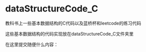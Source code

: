 # dataStructureCode_C

教科书上一些基本数据结构的C代码以及蓝桥杯和leetcode的练习代码

这些基本数据结构的代码实现放在dataStructureCode_C文件夹里

在这里提交随便什么内容：
